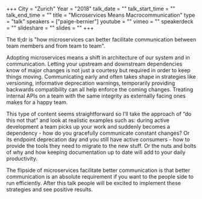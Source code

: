 +++
City = "Zurich"
Year = "2018"
talk_date = ""
talk_start_time = ""
talk_end_time = ""
title = "Microservices Means Macrocommunication"
type = "talk"
speakers = ["paige-bernier"]
youtube = ""
vimeo = ""
speakerdeck = ""
slideshare = ""
slides = ""
+++

The tl;dr is "how microservices can better facilitate communication between team members 
and from team to team".

Adopting microservices means a shift in architecture of our system and in communication. 
Letting your upstream and downstream dependencies know of major changes is not just a 
courtesy but required in order to keep things moving. Communicating early and often takes 
shape in strategies like versioning, informative deprecation warnings, temporarily 
providing backwards compatibility can all help enforce the coming changes. Treating 
internal APIs on a team with the same integrity as externally facing ones makes for a 
happy team.

This type of content seems straightforward so I’ll take the approach of “do this not that” 
and look at realistic examples such as: during active development a team picks up your 
work and suddenly becomes a dependency - how do you gracefully communicate constant 
changes? Or its endpoint deprecation day and you still have active consumers - how to 
provide the tools they need to migrate to the new stuff. Or the nuts and bolts of why and 
how keeping documentation up to date will add to your daily productivity.

The flipside of microservices facilitate better communication is that better communication 
is an absolute requirement if you want to the people side to run efficiently. After this 
talk people will be excited to implement these strategies and see positive results.
